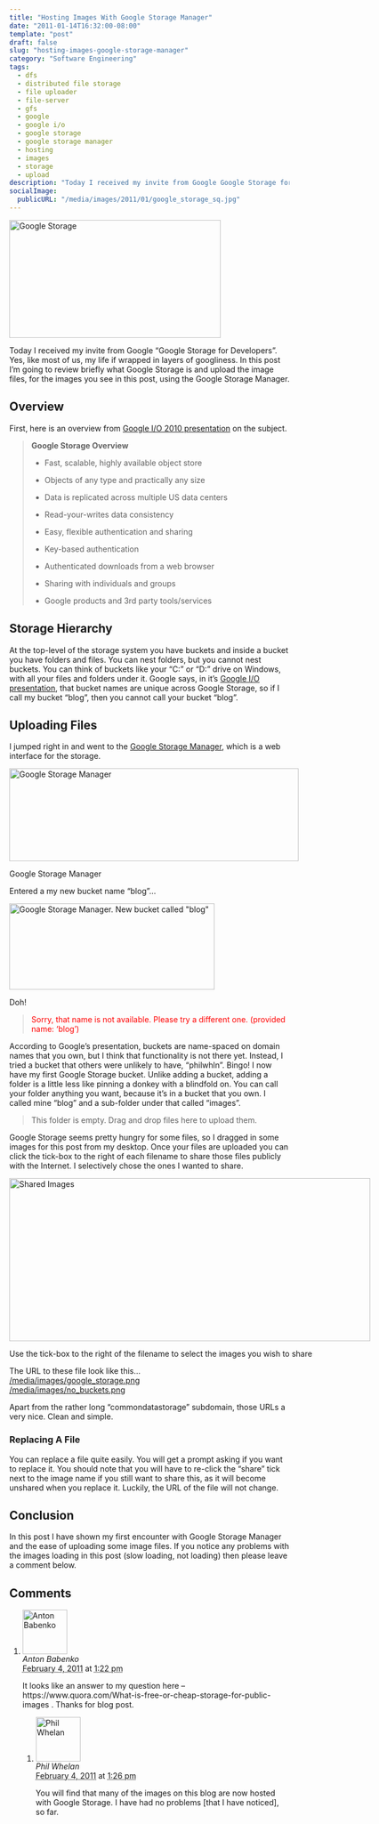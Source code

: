 ```yaml
---
title: "Hosting Images With Google Storage Manager"
date: "2011-01-14T16:32:00-08:00"
template: "post"
draft: false
slug: "hosting-images-google-storage-manager"
category: "Software Engineering"
tags:
  - dfs
  - distributed file storage
  - file uploader
  - file-server
  - gfs
  - google
  - google i/o
  - google storage
  - google storage manager
  - hosting
  - images
  - storage
  - upload
description: "Today I received my invite from Google Google Storage for Developers. Yes, like most of us, my life if wrapped in layers of googliness. In this post I'm going to review briefly what Google Storage is and upload the image files, for the images you see in this post, using the Google Storage Manager."
socialImage:
  publicURL: "/media/images/2011/01/google_storage_sq.jpg"
---
```

<a href="/hosting-images-google-storage-manager"><img alt="Google Storage" class="size-full wp-image-887" height="212" src="/media/images/google_storage.png" title="Google Storage" width="380"/></a>

Today I received my invite from Google “Google Storage for Developers”. Yes, like most of us, my life if wrapped in layers of googliness. In this post I’m going to review briefly what Google Storage is and upload the image files, for the images you see in this post, using the Google Storage Manager. 

## Overview

First, here is an overview from [Google I/O 2010 presentation](https://www.youtube.com/watch?v=GLbRvcbkAwE#t=12m56s) on the subject.

>  
> __Google Storage Overview__
> 
> *   Fast, scalable, highly available object store
> 
> *   Objects of any type and practically any size
> *   Data is replicated across multiple US data centers
> *   Read-your-writes data consistency
> 
> *   Easy, flexible authentication and sharing
> 
> *   Key-based authentication
> *   Authenticated downloads from a web browser
> *   Sharing with individuals and groups
> 
> *   Google products and 3rd party tools/services
> 
> 

## Storage Hierarchy

At the top-level of the storage system you have buckets and inside a bucket you have folders and files. You can nest folders, but you cannot nest buckets. You can think of buckets like your “C:” or “D:” drive on Windows, with all your files and folders under it. Google says, in it’s [Google I/O presentation](https://www.youtube.com/watch?v=GLbRvcbkAwE), that bucket names are unique across Google Storage, so if I call my bucket “blog”, then you cannot call your bucket “blog”.

## Uploading Files

I jumped right in and went to the [Google Storage Manager](https://sandbox.google.com/storage/#), which is a web interface for the storage.

<div class="wp-caption alignnone" id="attachment_879" style="width: 530px">
<a href="/media/images/no_buckets.png">
<img alt="Google Storage Manager" class="size-full wp-image-879" height="167" src="/media/images/no_buckets.png" title="Google Storage Manager" width="520"/>
</a>
<p class="wp-caption-text">Google Storage Manager</p>
</div>

Entered a my new bucket name “blog”…

<a href="/media/images/bucket_called_blog.png"><img alt='Google Storage Manager. New bucket called "blog"' class="size-full wp-image-880" height="155" src="/media/images/bucket_called_blog.png" title='Google Storage Manager. New bucket called "blog"' width="369"/></a>

Doh!

<blockquote style="color: red">
<p>Sorry, that name is not available. Please try a different one. (provided name: ‘blog’)</p>
</blockquote>

According to Google’s presentation, buckets are name-spaced on domain names that you own, but I think that functionality is not there yet. Instead, I tried a bucket that others were unlikely to have, “philwhln”. Bingo! I now have my first Google Storage bucket. Unlike adding a bucket, adding a folder is a little less like pinning a donkey with a blindfold on. You can call your folder anything you want, because it’s in a bucket that you own. I called mine “blog” and a sub-folder under that called “images”.

>  
> This folder is empty. Drag and drop files here to upload them.
> 

Google Storage seems pretty hungry for some files, so I dragged in some images for this post from my desktop. Once your files are uploaded you can click the tick-box to the right of each filename to share those files publicly with the Internet. I selectively chose the ones I wanted to share.

<div class="wp-caption alignnone" id="attachment_884" style="width: 659px">
<a href="/media/images/shared_images.png">
<img alt="Shared Images" class="size-full wp-image-884" height="293" src="/media/images/shared_images.png" title="Shared Images" width="649"/>
</a>
<p class="wp-caption-text">Use the tick-box to the right of the filename to select the images you wish to share</p>
</div>

The URL to these file look like this…  
[/media/images/google\_storage.png](/media/images/google_storage.png)  
[/media/images/no\_buckets.png](/media/images/no_buckets.png)

Apart from the rather long “commondatastorage” subdomain, those URLs a very nice. Clean and simple.

### Replacing A File

You can replace a file quite easily. You will get a prompt asking if you want to replace it. You should note that you will have to re-click the “share” tick next to the image name if you still want to share this, as it will become unshared when you replace it. Luckily, the URL of the file will not change.

## Conclusion

In this post I have shown my first encounter with Google Storage Manager and the ease of uploading some image files. If you notice any problems with the images loading in this post (slow loading, not loading) then please leave a comment below.

## Comments

<div id="comments">
  <ol class="comment-list">
    <li id="comment-963" class="comment even thread-even depth-1 comment reader">
      <img alt="Anton Babenko" src="https://1.gravatar.com/avatar/fc9fce3c16a287d672ec5433430f11ca?s=80&amp;d=https%3A%2F%2F1.gravatar.com%2Favatar%2Fad516503a11cd5ca435acc9bb6523536%3Fs%3D80&amp;r=PG" class="avatar avatar-80 photo" height="80" width="80" />
      <div class="comment-meta comment-meta-data">
        <div class="comment-author vcard">
          <cite class="fn" title="https://imagepush.to">Anton Babenko</cite>
        </div>
        <!-- .comment-author .vcard -->
        <abbr class="comment-date" title="Friday, February 4th, 2011, 1:22 pm">February 4, 2011</abbr> at <abbr class="comment-time" title="Friday, February 4th, 2011, 1:22 pm">1:22 pm</abbr>
      </div>
      <div class="comment-text">
        <p>It looks like an answer to my question here – https://www.quora.com/What-is-free-or-cheap-storage-for-public-images . Thanks for blog post.</p>
      </div>
      <!-- .comment-text -->
      <ol class="children">
        <li id="comment-964" class="comment byuser comment-author-admin bypostauthor odd alt depth-2 comment role-administrator user-admin entry-author">
          <img alt="Phil Whelan" src="https://1.gravatar.com/avatar/5f357d996da96ccd36d3374e3728bf29?s=80&amp;d=https%3A%2F%2F1.gravatar.com%2Favatar%2Fad516503a11cd5ca435acc9bb6523536%3Fs%3D80&amp;r=PG" class="avatar avatar-80 photo" height="80" width="80" />
          <div class="comment-meta comment-meta-data">
            <div class="comment-author vcard">
              <cite class="fn" title="https://www.google.com/profiles/101358683928607234715">Phil Whelan</cite>
            </div>
            <!-- .comment-author .vcard -->
            <abbr class="comment-date" title="Friday, February 4th, 2011, 1:26 pm">February 4, 2011</abbr> at <abbr class="comment-time" title="Friday, February 4th, 2011, 1:26 pm">1:26 pm</abbr>
          </div>
          <div class="comment-text">
            <p>You will find that many of the images on this blog are now hosted with Google Storage. I have had no problems [that I have noticed], so far.</p>
          </div>
          <!-- .comment-text -->
        </li>
        <!-- .comment -->
      </ol>
    </li>
    <!-- .comment -->
  </ol>
  <!-- .comment-list -->
</div>

